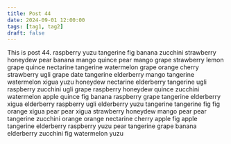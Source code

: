 ```yaml
---
title: Post 44
date: 2024-09-01 12:00:00
tags: [tag1, tag2]
draft: false
---
```

This is post 44.
raspberry
yuzu
tangerine
fig
banana
zucchini
strawberry
honeydew
pear
banana
mango
quince
pear
mango
grape
strawberry
lemon
grape
quince
nectarine
tangerine
watermelon
grape
orange
cherry
strawberry
ugli
grape
date
tangerine
elderberry
mango
tangerine
watermelon
xigua
yuzu
honeydew
nectarine
elderberry
tangerine
ugli
raspberry
zucchini
ugli
grape
raspberry
honeydew
quince
zucchini
watermelon
apple
quince
fig
banana
raspberry
grape
tangerine
elderberry
xigua
elderberry
raspberry
ugli
elderberry
yuzu
tangerine
tangerine
fig
fig
orange
xigua
pear
pear
xigua
strawberry
honeydew
mango
pear
pear
tangerine
zucchini
orange
orange
nectarine
cherry
apple
fig
apple
tangerine
elderberry
raspberry
yuzu
pear
tangerine
grape
banana
elderberry
zucchini
fig
watermelon
yuzu
